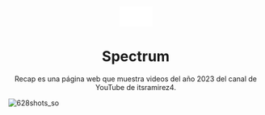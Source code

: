 <div align="center">
<img src="/astral.png" height="40px"/> 

<h1>Spectrum</h1>
<p>Recap es una página web que muestra videos del año 2023 del canal de YouTube de itsramirez4.</p>
 </div>

![628shots_so](https://github.com/AstralByteStudios/Recap2023-itsramirez4/assets/104223738/d77745fd-31ad-43c1-bae9-557d5c4140c4)
